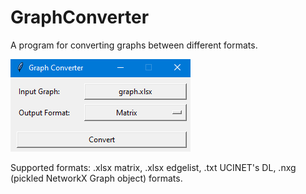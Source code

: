 # GraphConverter
A program for converting graphs between different formats.

![screenshot](https://github.com/mbiggiero/GraphConverter/blob/main/screenshot.png?raw=true)

Supported formats: .xlsx matrix, .xlsx edgelist, .txt UCINET's DL, .nxg (pickled NetworkX Graph object) formats.  
